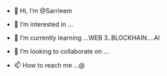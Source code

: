 - 👋 Hi, I’m @Sarrleem
- 👀 I’m interested in ...
- 🌱 I’m currently learning ...WEB 3..BLOCKHAIN....AI 

- 💞️ I’m looking to collaborate on ...
- 📫 How to reach me ...@

<!---
Sarrleem/Sarrleem is a ✨ special ✨ repository because its `README.md` (this file) appears on your GitHub profile.
You can click the Preview link to take a look at your changes.
--->

